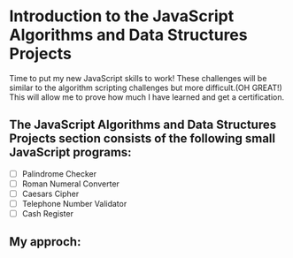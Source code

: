 # Introduction to the JavaScript Algorithms and Data Structures Projects

Time to put my new JavaScript skills to work! These challenges will be similar to the algorithm scripting challenges but more difficult.(OH GREAT!) This will allow me to prove how much I have learned and get a certification.

## The JavaScript Algorithms and Data Structures Projects section consists of the following small JavaScript programs:

  - [ ] Palindrome Checker
  - [ ] Roman Numeral Converter
  - [ ] Caesars Cipher
  - [ ] Telephone Number Validator
  - [ ] Cash Register
  
## My approch:
